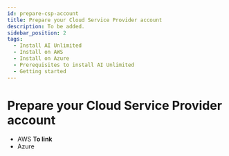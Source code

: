 ```yaml
---
id: prepare-csp-account
title: Prepare your Cloud Service Provider account
description: To be added.
sidebar_position: 2
tags:
  - Install AI Unlimited
  - Install on AWS
  - Install on Azure
  - Prerequisites to install AI Unlimited
  - Getting started
---
```


# Prepare your Cloud Service Provider account

- AWS **To link**
- Azure